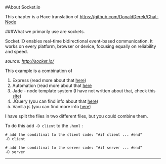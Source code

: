 #About Socket.io

This chapter is a Haxe translation of <https://github.com/DonaldDerek/Chat-Node>

###What we primarily use are sockets.

Socket.IO enables real-time bidirectional event-based communication.
It works on every platform, browser or device, focusing equally on reliability and speed.

_source: <http://socket.io/>_


This example is a combination of

1. Express (read more about that [here](../05website/exampleAdvanced.md))
2. Automation (read more about that [here](../11automation/example2.md)
3. Jade - node template system (I have not written about that, check this [site](http://jade-lang.com/))
4. JQuery (you can find info about that [here](http://matthijskamstra.github.io/haxejs/01jquery/example.html))
5. Vanilla js (you can find more info [here](http://matthijskamstra.github.io/haxejs/03vanillajs/example.html))





I have split the files in two different files, but you could combine them.


To do this add `-D client` to the `.hxml` :
```
# add the conditinal to the client code: "#if client ... #end"
-D client

# add the conditinal to the server code: "#if server ... #end"
-D server
```


----
